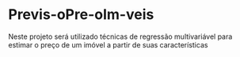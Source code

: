 # Previs-oPre-oIm-veis
Neste projeto será utilizado técnicas de regressão multivariável para estimar o preço de um imóvel a partir de suas características
